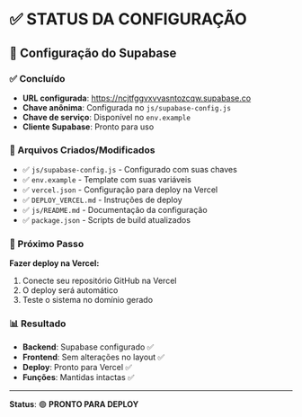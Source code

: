 # ✅ STATUS DA CONFIGURAÇÃO

## 🔧 Configuração do Supabase

### ✅ Concluído
- **URL configurada**: https://ncjtfggvxvvasntozcqw.supabase.co
- **Chave anônima**: Configurada no `js/supabase-config.js`
- **Chave de serviço**: Disponível no `env.example`
- **Cliente Supabase**: Pronto para uso

### 📁 Arquivos Criados/Modificados
- ✅ `js/supabase-config.js` - Configurado com suas chaves
- ✅ `env.example` - Template com suas variáveis
- ✅ `vercel.json` - Configuração para deploy na Vercel
- ✅ `DEPLOY_VERCEL.md` - Instruções de deploy
- ✅ `js/README.md` - Documentação da configuração
- ✅ `package.json` - Scripts de build atualizados

### 🚀 Próximo Passo
**Fazer deploy na Vercel:**
1. Conecte seu repositório GitHub na Vercel
2. O deploy será automático
3. Teste o sistema no domínio gerado

### 📊 Resultado
- **Backend**: Supabase configurado ✅
- **Frontend**: Sem alterações no layout ✅
- **Deploy**: Pronto para Vercel ✅
- **Funções**: Mantidas intactas ✅

---

**Status**: 🟢 **PRONTO PARA DEPLOY** 